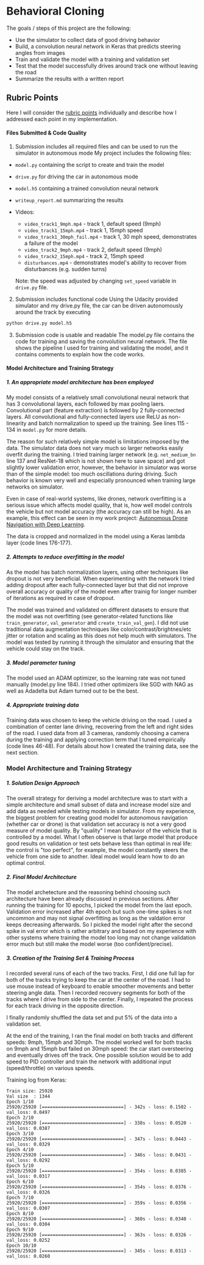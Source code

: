 # Behavioral Cloning

The goals / steps of this project are the following:
* Use the simulator to collect data of good driving behavior
* Build, a convolution neural network in Keras that predicts steering angles from images
* Train and validate the model with a training and validation set
* Test that the model successfully drives around track one without leaving the road
* Summarize the results with a written report

## Rubric Points
Here I will consider the [rubric points](https://review.udacity.com/#!/rubrics/432/view) individually and describe how I addressed each point in my implementation.  


#### Files Submitted & Code Quality

1. Submission includes all required files and can be used to run the simulator in autonomous mode
My project includes the following files:
* ```model.py``` containing the script to create and train the model
* ```drive.py``` for driving the car in autonomous mode
* ```model.h5``` containing a trained convolution neural network 
* ```writeup_report.md``` summarizing the results
* Videos:
  * ```video_track1_9mph.mp4``` - track 1, default speed (9mph)
  * ```video_track1_15mph.mp4``` - track 1, 15mph speed
  * ```video_track1_30mph_fail.mp4``` - track 1, 30 mph speed, demonstrates a failure of the model
  * ```video_track2_9mph.mp4``` - track 2, default speed (9mph)
  * ```video_track2_15mph.mp4``` - track 2, 15mph speed
  * ```disturbances.mp4``` - demonstrates model's ability to recover from disturbances (e.g. sudden turns)

  Note: the speed was adjusted by changing ```set_speed``` variable in ```drive.py``` file.

2. Submission includes functional code
Using the Udacity provided simulator and my drive.py file, the car can be driven autonomously around the track by executing 
```sh
python drive.py model.h5
```

3. Submission code is usable and readable
The model.py file contains the code for training and saving the convolution neural network. The file shows the pipeline I used for training and validating the model, and it contains comments to explain how the code works.

#### Model Architecture and Training Strategy

##### 1. An appropriate model architecture has been employed

My model consists of a relatively small convolutional neural network that has 3 convolutional layers, each followed by max pooling laers. Convolutional part (feature extraction) is followed by 2 fully-connected layers. All convolutional and fully-connected layers use ReLU as non-linearity and batch normalization to speed up the training. See lines 115 - 134 in ```model.py``` for more details.

The reason for such relatively simple model is limitations imposed by the data. The simulator data does not vary much so larger networks easily overfit during the training. I tried training larger network (e.g. ```net_medium_bn``` line 137 and ResNet-18 which is not shown here to save space) and got slightly lower validation error, however, the behavior in simulator was worse than of the simple model: too much oscillations during driving. Such behavior is known very well and especially pronounced when training large networks on simulator. 

Even in case of real-world systems, like drones, network overfitting is a serious issue which affects model quality, that is, how well model controls the vehicle but not model accuracy (the accuracy can still be high). As an example, this effect can be seen in my work project: [Autonomous Drone Navigation with Deep Learning](https://www.youtube.com/watch?v=voVxIGyeqgo).

The data is cropped and normalized in the model using a Keras lambda layer (code lines 176-177). 

##### 2. Attempts to reduce overfitting in the model

As the model has batch normalization layers, using other techniques like dropout is not very beneficial. When experimenting with the network I tried adding dropout after each fully-connected layer but that did not improve overall accuracy or quality of the model even after trainig for longer number of iterations as required in case of dropout.

The model was trained and validated on different datasets to ensure that the model was not overfitting (see generator-related functions like ```train_generator```, ```val_generator``` and ```create_train_val_gen```). I did not use traditional data augmentation techniques like color/contrast/brightnes/etc jitter or rotation and scaling as this does not help much with simulators.
The model was tested by running it through the simulator and ensuring that the vehicle could stay on the track.

##### 3. Model parameter tuning
The model used an ADAM optimizer, so the learning rate was not tuned manually (model.py line 184). I tried other optimizers like SGD with NAG as well as Adadelta but Adam turned out to be the best.

##### 4. Appropriate training data
Training data was chosen to keep the vehicle driving on the road. I used a combination of center lane driving, recovering from the left and right sides of the road. I used data from all 3 cameras, randomly choosing a camera during the training and applying correction term that I tuned empirically (code lines 46-48).
For details about how I created the training data, see the next section. 

### Model Architecture and Training Strategy
##### 1. Solution Design Approach
The overall strategy for deriving a model architecture was to start with a simple architecture and small subset of data and increase model size and add data as needed while testing models in simulator.
From my experience, the biggest problem for creating good model for autonomous navigation (whether car or drone) is that validation set accuracy is not a very good measure of model quality. By "quality" I mean behavior of the vehicle that is controlled by a model. What I often observe is that large model that produce good results on validation or test sets behave less than optimal in real life: the control is "too perfect", for example, the model constantly steers the vehicle from one side to another. Ideal model would learn how to do an optimal control.

##### 2. Final Model Architecture
The model archetecture and the reasoning behind choosing such architecture have been already discussed in previous sections. After running the training for 10 epochs, I picked the model from the last epoch. Validation error increased after 4th epoch but such one-time spikes is not uncommon and may not signal overfitting as long as the valdation error keeps decreasing afterwards. So I picked the model right after the second spike in val error which is rather arbitrary and based on my experience with other systems where training the model too long may not change validation error much but still make the model worse (too confident/precise).

##### 3. Creation of the Training Set & Training Process
I recorded several runs of each of the two tracks. First, I did one full lap for both of the tracks trying to keep the car at the center of the road. I had to use mouse instead of keyboard to enable smoother movements and better steering angle data. Then I recorded recovery segments for both of the tracks where I drive from side to the center. Finally, I repeated the process for each track driving in the opposite direction.

I finally randomly shuffled the data set and put 5% of the data into a validation set. 

At the end of the training, I ran the final model on both tracks and different speeds: 9mph, 15mph and 30mph. The model worked well for both tracks on 9mph and 15mph but failed on 30mph speed: the car start oversteering and eventually drives off the track. One possible solution would be to add speed to PID controller and train the network with additional input (speed/throttle) on various speeds.

Training log from Keras:
```
Train size: 25920
Val size  : 1344
Epoch 1/10
25920/25920 [==============================] - 342s - loss: 0.1502 - val_loss: 0.0497
Epoch 2/10
25920/25920 [==============================] - 338s - loss: 0.0520 - val_loss: 0.0387
Epoch 3/10
25920/25920 [==============================] - 347s - loss: 0.0443 - val_loss: 0.0329
Epoch 4/10
25920/25920 [==============================] - 346s - loss: 0.0431 - val_loss: 0.0292
Epoch 5/10
25920/25920 [==============================] - 354s - loss: 0.0385 - val_loss: 0.0317
Epoch 6/10
25920/25920 [==============================] - 354s - loss: 0.0376 - val_loss: 0.0326
Epoch 7/10
25920/25920 [==============================] - 359s - loss: 0.0356 - val_loss: 0.0307
Epoch 8/10
25920/25920 [==============================] - 360s - loss: 0.0340 - val_loss: 0.0304
Epoch 9/10
25920/25920 [==============================] - 363s - loss: 0.0326 - val_loss: 0.0252
Epoch 10/10
25920/25920 [==============================] - 345s - loss: 0.0313 - val_loss: 0.0260
```
